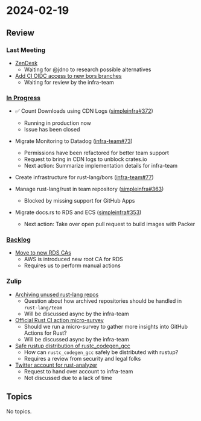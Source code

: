 # 2024-02-19

## Review

### Last Meeting

- [ZenDesk](https://rust-lang.zulipchat.com/#narrow/stream/242791-t-infra/topic/ZenDesk)
    - Waiting for @jdno to research possible alternatives
- [Add CI OIDC access to new bors branches](https://github.com/rust-lang/simpleinfra/pull/355)
    - Waiting for review by the infra-team

### [In Progress](https://github.com/orgs/rust-lang/projects/24/views/1)

- ✅ Count Downloads using CDN Logs ([simpleinfra#372](https://github.com/rust-lang/simpleinfra/issues/372))
    - Running in production now
    - Issue has been closed

- Migrate Monitoring to Datadog ([infra-team#73](https://github.com/rust-lang/infra-team/issues/73))
    - Permissions have been refactored for better team support
    - Request to bring in CDN logs to unblock crates.io
    - Next action: Summarize implementation details for infra-team

- Create infrastructure for rust-lang/bors ([infra-team#77](https://github.com/rust-lang/infra-team/issues/77))

- Manage rust-lang/rust in team repository ([simpleinfra#363](https://github.com/rust-lang/simpleinfra/issues/363))
    - Blocked by missing support for GitHub Apps

- Migrate docs.rs to RDS and ECS ([simpleinfra#353](https://github.com/rust-lang/simpleinfra/issues/353))
    - Next action: Take over open pull request to build images with Packer

### [Backlog](https://github.com/orgs/rust-lang/projects/24/views/1)

- [Move to new RDS CAs](https://github.com/rust-lang/infra-team/issues/105)
    - AWS is introduced new root CA for RDS
    - Requires us to perform manual actions

### Zulip

- [Archiving unused rust-lang repos](https://rust-lang.zulipchat.com/#narrow/stream/242791-t-infra/topic/Archiving.20unused.20rust-lang.20repos)
    - Question about how archived repositories should be handled in `rust-lang/team`
    - Will be discussed async by the infra-team
- [Official Rust CI action micro-survey](https://rust-lang.zulipchat.com/#narrow/stream/242791-t-infra/topic/Official.20Rust.20CI.20action.20micro-survey)
    - Should we run a micro-survey to gather more insights into GitHub Actions for Rust?
    - Will be discussed async by the infra-team
- [Safe rustup distribution of rustc_codegen_gcc](https://rust-lang.zulipchat.com/#narrow/stream/242791-t-infra/topic/Safe.20rustup.20distribution.20of.20rustc_codegen_gcc)
    - How can `rustc_codegen_gcc` safely be distributed with rustup?
    - Requires a review from security and legal folks
- [Twitter account for rust-analyzer](https://rust-lang.zulipchat.com/#narrow/stream/242791-t-infra/topic/Twitter.20account.20for.20rust-analyzer)
    - Request to hand over account to infra-team
    - Not discussed due to a lack of time

## Topics

No topics.
